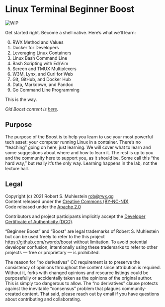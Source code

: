 # Linux Terminal Beginner Boost

![WIP](https://img.shields.io/badge/status-wip-red.svg)

Get started right. Become a shell native. Here’s what we’ll learn:

0. RWX Method and Values
1. Docker for Developers
2. Leveraging Linux Containers
3. Linux Bash Command Line
4. Bash Scripting with Ed/Vim
5. Screen and TMUX Multiplexers
6. W3M, Lynx, and Curl for Web
7. Git, GitHub, and Docker Hub
8. Data, Markdown, and Pandoc
9. Go Command Line Programming

This is the way.

*Old Boost content is [here](https://github.com/rwxrob/boost/tree/old-20210722).*

## Purpose

The purpose of the Boost is to help you learn to use your most powerful
tech asset: your computer running Linux in a container. There’s no
“teaching” going on here, just learning. We will cover what to learn and
some suggestions about where and how to learn it. The rest is up to you
and the community here to support you, as it should be. Some call this
“the hard way,” but really it’s the only way. Learning happens in the
lab, not the lecture hall.

## Legal

Copyright (c) 2021 Robert S. Muhlestein <rob@rwx.gg>   
Content released under the [Creative Commons (BY-NC-ND)](LICENSE)  
Code released under the [Apache 2.0](LICENSE2)

Contributors and project participants implicitly accept the 
[Developer Certificate of Authenticity (DCO)](DCO).

“Beginner Boost” and “Boost” are legal trademarks of Robert S.
Muhlestein but can be used freely to refer to the this project
https://github.com/rwxrob/boost without limitation. To avoid potential
developer confusion, intentionally using these trademarks to refer to
other projects — free or proprietary — is prohibited.

The reason for “no derivatives” CC requirement is to preserve the
consistency of opinions throughout the content since attribution is
required. Without it, forks with changed opinions and resource listings
could be purposefully or accidentally taken as the opinions of the
original author. This is simply too dangerous to allow. The “no
derivatives” clause protects against the inevitable “consensus” problem
that plagues community-created content. That said, please reach out by
email if you have questions about contributing and collaborating.
